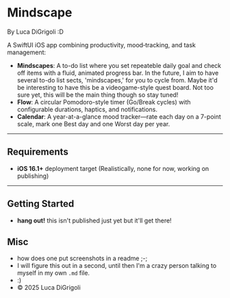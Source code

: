 # Mindscape 

By Luca DiGrigoli :D

A SwiftUI iOS app combining productivity, mood‐tracking, and task management:

- **Mindscapes**: A to-do list where you set repeateble daily goal and check off items with a fluid, animated progress bar. In the future, I aim to have several to-do list sects, 'mindscapes,' for you to cycle from. Maybe it'd be interesting to have this be a videogame-style quest board. Not too sure yet, this will be the main thing though so stay tuned!
- **Flow**: A circular Pomodoro-style timer (Go/Break cycles) with configurable durations, haptics, and notifications.  
- **Calendar**: A year-at-a-glance mood tracker—rate each day on a 7-point scale, mark one Best day and one Worst day per year.

---

## Requirements

- **iOS 16.1+** deployment target  (Realistically, none for now, working on publishing)


---

## Getting Started
- **hang out!** this isn't published just yet but it'll get there!

## Misc

- how does one put screenshots in a readme ;-;
- I will figure this out in a second, until then I'm a crazy person talking to myself in my own `.md` file.
- :)
- © 2025 Luca DiGrigoli
